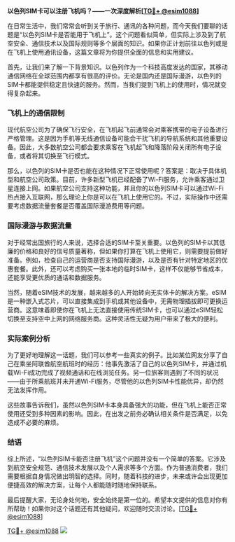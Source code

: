**以色列SIM卡可以注册飞机吗？——一次深度解析[[TG💪+ @esim1088](https://t.me/s/esim1088)]**

在日常生活中，我们常常会听到关于旅行、通讯的各种问题，而今天我们要聊的话题是“以色列SIM卡是否能用于飞机上”。这个问题看似简单，但实际上涉及到了航空安全、通信技术以及国际规则等多个层面的知识。如果你正计划前往以色列或是在飞机上使用通讯设备，这篇文章将为你提供全面的信息和实用建议。

首先，让我们来了解一下背景知识。以色列作为一个科技高度发达的国家，其移动通信网络在全球范围内都享有很高的评价。无论是国内还是国际漫游，以色列的SIM卡都能提供稳定且快速的服务。然而，当我们提到飞机上的使用时，情况就变得复杂起来。

### 飞机上的通信限制

现代航空公司为了确保飞行安全，在飞机起飞前通常会对乘客携带的电子设备进行严格管理。这是因为手机等无线通信设备可能会干扰飞机的导航系统和其他重要设备。因此，大多数航空公司都会要求乘客在飞机起飞和降落阶段关闭所有电子设备，或者将其切换至飞行模式。

那么，以色列的SIM卡是否也能在这种情况下正常使用呢？答案是：取决于具体机型和航空公司政策。目前，许多新型飞机已经配备了Wi-Fi服务，允许乘客通过卫星连接上网。如果航空公司支持这种功能，并且你的以色列SIM卡可以通过Wi-Fi热点接入互联网，那么理论上你是可以在飞机上使用它的。不过，实际操作中还需要考虑数据流量套餐是否覆盖国际漫游费用等问题。

### 国际漫游与数据流量

对于经常出国旅行的人来说，选择合适的SIM卡至关重要。以色列的SIM卡以其低廉的价格和良好的信号质量著称，但如果你打算在飞机上使用它，则需要提前做好准备。例如，检查自己的运营商是否支持国际漫游，以及是否有针对特定地区的优惠套餐。此外，还可以考虑购买一张本地的临时SIM卡，这样不仅能够节省成本，还能享受更优质的通话和数据服务。

当然，随着eSIM技术的发展，越来越多的人开始转向无实体卡的解决方案。eSIM是一种嵌入式芯片，可以直接集成到手机或其他设备中，无需物理插拔即可更换运营商。这意味着即使你在飞机上无法直接使用传统SIM卡，也可以通过eSIM轻松切换至支持空中上网的网络服务商。这种灵活性无疑为用户带来了极大的便利。

### 实际案例分析

为了更好地理解这一话题，我们可以参考一些真实的例子。比如某位网友分享了自己在乘坐阿联酋航空航班时的经历：他事先激活了自己的以色列SIM卡，并通过机载Wi-Fi成功完成了视频通话和在线浏览任务。另一位旅客则遇到了不同的状况——由于所乘航班并未开通Wi-Fi服务，尽管他的以色列SIM卡性能优异，却仍然无法发挥作用。

这些故事告诉我们，虽然以色列SIM卡本身具备强大的功能，但在飞机上能否正常使用还受到多种因素的影响。因此，在出发之前务必确认相关条件是否满足，以免造成不必要的麻烦。

### 结语

综上所述，“以色列SIM卡能否注册飞机”这个问题并没有一个简单的答案。它涉及到航空安全规范、通信技术发展以及个人需求等多个方面。作为普通消费者，我们需要根据自身情况做出明智的选择。同时，随着科技的进步，未来或许会出现更加便捷高效的解决方案，让每个人都能随时随地保持联系。

最后提醒大家，无论身处何地，安全始终是第一位的。希望本文提供的信息对你有所帮助！如果你对这个话题还有其他疑问，欢迎随时交流讨论。[[TG💪+ @esim1088](https://t.me/s/esim1088)]

[TG💪+ @esim1088](https://t.me/s/esim1088) ![](https://i.postimg.cc/4NQfJmqS/Snipaste-2025-05-13-00-14-12.png)
